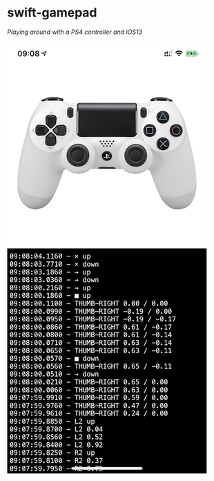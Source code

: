 # swift-gamepad

_Playing around with a PS4 controller and iOS13_

![Screenshot](images/screenshot.png)
